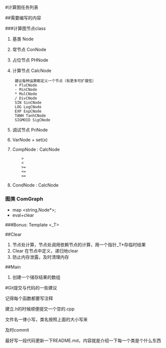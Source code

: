 #计算图任务列表

##需要编写的内容

###计算图节点class

1. 基类 Node
2. 常节点 ConNode
3. 占位节点 PHNode
4. 计算节点 CalcNode
        
        建议每种运算都定义一个节点（有更多可扩展性）
        + PluCNode
        - MinCNode
        * MulCNode
        / DivCNode
        SIN SinCNode
        LOG LogCNode
        EXP ExpCNode
        TANH TanhCNode
        SIGMOID SigCNode
    
5. 调试节点 PriNode
6. VarNode + set(x)
7. CompNode : CalcNode

    ```  
        >
        <
        >=
        <=
        ==
    ```    
4. CondNode : CalcNode

### 图类 ComGraph

- map <string,Node*>;
- eval+clear

###Bonus: Template <_T>

##Clear

1. 节点处计算，节点处调用依赖节点的计算，用一个指针_T*存临时结果
2. Clear 在节点中定义，递归地clear
3. 防止内存泄露，及时清理内存

##Main
1. 创建一个储存结果的数组

#Git提交与代码的一些建议

记得每个函数都要写注释

建立.h的时候顺便提交一个空的.cpp

文件名一律小写，类名按照上面的大小写来

及时commit

最好写一段代码更新一下README.md，内容就是介绍一下每一个类是个什么东西
